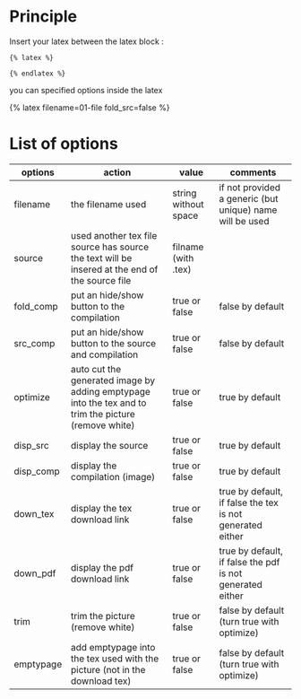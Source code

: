 # Principle
Insert your latex between the latex block :

```
{% latex %}

{% endlatex %}
```

you can specified  options inside the latex

{% latex filename=01-file fold_src=false %}

# List of options
| options   | action   | value   | comments   |
| --- | --- | --- | --- |
|filename|the filename used|string without space|if not provided a generic (but unique) name will be used|
|source|used another tex file source has source the text will be insered at the end of the source file|filname (with .tex)||
|fold_comp|put an hide/show button to the compilation|true or false|false by default|
|src_comp|put an hide/show button to the source and compilation|true or false|false by default|
|optimize|auto cut the generated image by adding emptypage into the tex and to trim the picture (remove white)|true or false|true by default|
|disp_src|display the source|true or false|true by default|
|disp_comp|display the compilation (image)|true or false|true by default|
|down_tex|display the tex download link|true or false|true by default, if false the tex is not generated either|
|down_pdf|display the pdf download link|true or false|true by default, if false the pdf is not generated either|
|trim|trim the picture (remove white)|true or false|false by default (turn true with optimize)|
|emptypage|add emptypage into the tex used with the picture (not in the download tex)|true or false|false by default (turn true with optimize)|
